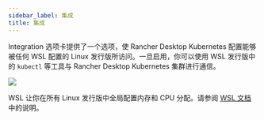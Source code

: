 ```yaml
---
sidebar_label: 集成
title: 集成
---
```


Integration 选项卡提供了一个选项，使 Rancher Desktop Kubernetes 配置能够被任何 WSL 配置的 Linux 发行版所访问。一旦启用，你可以使用 WSL 发行版中的 `kubectl` 等工具与 Rancher Desktop Kubernetes 集群进行通信。

![](https://suse-rancher-media.s3.amazonaws.com/desktop/v1.10/preferences/Windows_wsl_tabIntegrations.png)

WSL 让你在所有 Linux 发行版中全局配置内存和 CPU 分配。请参阅 [WSL 文档]中的说明。

[WSL 文档]: https://docs.microsoft.com/en-us/windows/wsl/wsl-config#options-for-wslconfig
